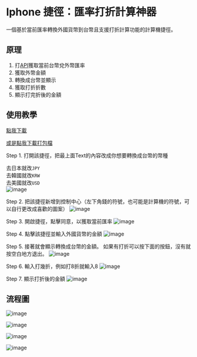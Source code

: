# Iphone 捷徑：匯率打折計算神器

一個基於當前匯率轉換外國貨幣到台幣且支援打折計算功能的計算機捷徑。

## 原理
1. 打[API](https://api.exchangerate-api.com/v4/latest/TWD)獲取當前台幣兌外幣匯率
2. 獲取外幣金額
3. 轉換成台幣並顯示
4. 獲取打折折數
5. 顯示打完折後的金額


## 使用教學 

[點我下載](https://www.icloud.com/shortcuts/fe7c3530a70947daaff90f4d736934f8)

[或是點我下載打包檔](https://github.com/erichung9060/Iphone-Shortcuts/raw/refs/heads/main/%E5%8C%AF%E7%8E%87%E8%BD%89%E6%8F%9B%E6%89%93%E6%8A%98%E7%A5%9E%E5%99%A8/%E5%8C%AF%E7%8E%87%E8%BD%89%E6%8F%9B%E6%89%93%E6%8A%98%E7%A5%9E%E5%99%A8.shortcut)

Step 1. 打開該捷徑，把最上面Text的內容改成你想要轉換成台幣的幣種

去日本就改`JPY` \
去韓國就改`KRW` \
去美國就改`USD` \
![image](flow/flow1.PNG)

Step 2. 把該捷徑新增到控制中心（左下角錢的符號，也可能是計算機的符號，可以自行更改成喜歡的圖案）
![image](demo/demo1.PNG)

Step 3. 開啟捷徑，點擊同意，以獲取當前匯率
![image](demo/demo2.PNG)

Step 4. 點擊該捷徑並輸入外國貨幣的金額
![image](demo/demo3.PNG)

Step 5. 接著就會顯示轉換成台幣的金額。
如果有打折可以按下面的按鈕，沒有就按空白地方退出。
![image](demo/demo4.PNG)

Step 6. 輸入打幾折，例如打8折就輸入8
![image](demo/demo5.PNG)

Step 7. 顯示打折後的金額
![image](demo/demo6.PNG)

## 流程圖

![image](flow/flow1.PNG)

![image](flow/flow2.PNG)

![image](flow/flow3.PNG)

![image](flow/flow4.PNG)
